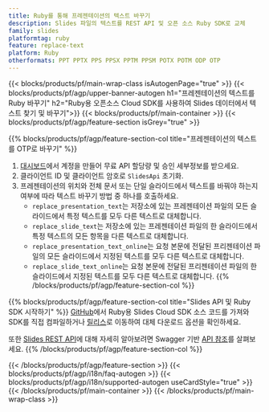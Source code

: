 ```yaml
---
title: Ruby를 통해 프레젠테이션의 텍스트 바꾸기
description: Slides 파일의 텍스트를 REST API 및 오픈 소스 Ruby SDK로 교체
family: slides
platformtag: ruby
feature: replace-text
platform: Ruby
otherformats: PPT PPTX PPS PPSX PPTM PPSM POTX POTM ODP OTP
---
```


{{< blocks/products/pf/main-wrap-class isAutogenPage="true" >}}
{{< blocks/products/pf/agp/upper-banner-autogen h1="프레젠테이션의 텍스트를 Ruby 바꾸기" h2="Ruby용 오픈소스 Cloud SDK를 사용하여 Slides 데이터에서 텍스트 찾기 및 바꾸기">}}
{{< blocks/products/pf/main-container >}}
{{< blocks/products/pf/agp/feature-section isGrey="true" >}}

{{% blocks/products/pf/agp/feature-section-col title="프레젠테이션의 텍스트를 OTP로 바꾸기" %}}
1. <a href="https://dashboard.aspose.cloud/">대시보드</a>에서 계정을 만들어 무료 API 할당량 및 승인 세부정보를 받으세요.
1. 클라이언트 ID 및 클라이언트 암호로 ```SlidesApi``` 초기화.
1. 프레젠테이션의 위치와 전체 문서 또는 단일 슬라이드에서 텍스트를 바꿔야 하는지 여부에 따라 텍스트 바꾸기 방법 중 하나를 호출하세요.
    - ```replace_presentation_text```는 저장소에 있는 프레젠테이션 파일의 모든 슬라이드에서 특정 텍스트를 모두 다른 텍스트로 대체합니다.
    - ```replace_slide_text```는 저장소에 있는 프레젠테이션 파일의 한 슬라이드에서 특정 텍스트의 모든 항목을 다른 텍스트로 대체합니다.
    - ```replace_presentation_text_online```는 요청 본문에 전달된 프리젠테이션 파일의 모든 슬라이드에서 지정된 텍스트를 모두 다른 텍스트로 대체합니다.
    - ```replace_slide_text_online```는 요청 본문에 전달된 프리젠테이션 파일의 한 슬라이드에서 지정된 텍스트를 모두 다른 텍스트로 대체합니다.
{{% /blocks/products/pf/agp/feature-section-col %}}

{{% blocks/products/pf/agp/feature-section-col title="Slides API 및 Ruby SDK 시작하기" %}}
[GitHub](https://github.com/aspose-slides-cloud/aspose-slides-cloud-ruby)에서 Ruby용 Slides Cloud SDK 소스 코드를 가져와 SDK를 직접 컴파일하거나 [릴리스](https://releases.aspose.cloud/)로 이동하여 대체 다운로드 옵션을 확인하세요.

또한 [Slides REST API](https://products.aspose.cloud/slides/curl/)에 대해 자세히 알아보려면 Swagger 기반 [API 참조](https://apireference.aspose.cloud/slides/)를 살펴보세요.
{{% /blocks/products/pf/agp/feature-section-col %}}

{{< /blocks/products/pf/agp/feature-section >}}
{{< blocks/products/pf/agp/i18n/faq-autogen >}}
{{< blocks/products/pf/agp/i18n/supported-autogen useCardStyle="true" >}}
{{< /blocks/products/pf/main-container >}}
{{< /blocks/products/pf/main-wrap-class >}}
